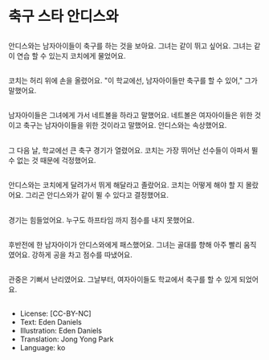 # 축구 스타 안디스와 

##
안디스와는 남자아이들이 축구를 하는 것을 보아요. 그녀는 같이 뛰고 싶어요. 그녀는 같이 연습 할 수 있는지 코치에게 물었어요.

##
코치는 허리 위에 손을 올렸어요. "이 학교에선, 남자아이들만 축구를 할 수 있어," 그가 말했어요.

##
남자아이들은 그녀에게 가서 네트볼을 하라고 말했어요. 네트볼은 여자아이들은 위한 것이고 축구는 남자아이들을 위한 것이라고 말했어요. 안디스와는 속상했어요.

##
그 다음 날, 학교에선 큰 축구 경기가 열렸어요. 코치는 가장 뛰어난 선수들이 아파서 뛸 수 없는 것 때문에 걱정했어요. 

##
안디스와는 코치에게 달려가서 뛰게 해달라고 졸랐어요. 코치는 어떻게 해야 할 지 몰랐어요. 그리곤 안디스와가 같이 뛸 수 있다고 결정했어요.

##
경기는 힘들었어요. 누구도 하프타임 까지 점수를 내지 못했어요.

##
후반전에 한 남자아이가 안디스와에게 패스했어요. 그녀는 골대를 향해 아주 빨리 움직였어요. 강하게 공을 차고 점수를 따냈어요.

##
관중은 기뻐서 난리였어요. 그날부터, 여자아이들도 학교에서 축구를 할 수 있게 되었어요.

##
* License: [CC-BY-NC]
* Text: Eden Daniels
* Illustration: Eden Daniels
* Translation: Jong Yong Park
* Language: ko
